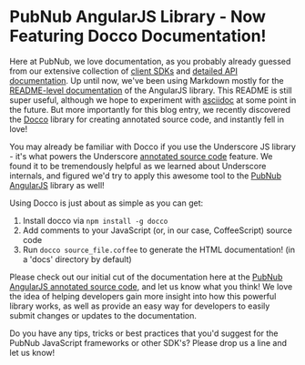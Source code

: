 # PubNub AngularJS Library - Now Featuring Docco Documentation!

Here at PubNub, we love documentation, as you probably already guessed
from our extensive collection of [client SDKs](http://www.pubnub.com/developers/) and
[detailed API documentation](http://www.pubnub.com/docs/javascript/api/reference.html).
Up until now, we've been using Markdown mostly for the [README-level documentation](https://github.com/pubnub/pubnub-angular/blob/master/README.md) of the
AngularJS library. This README is still super useful, although we hope to experiment with
[asciidoc](http://www.methods.co.nz/asciidoc/) at some point in the future. But more
importantly for this blog entry, we recently discovered the [Docco](http://jashkenas.github.io/docco/)
library for creating annotated source code, and instantly fell in love!

You may already be familiar with Docco if you use the Underscore JS library - it's what
powers the Underscore [annotated source code](http://underscorejs.org/docs/underscore.html)
feature. We found it to be tremendously helpful as we learned about Underscore internals,
and figured we'd try to apply this awesome tool to the [PubNub AngularJS](https://github.com/pubnub/pubnub-angular)
library as well!

Using Docco is just about as simple as you can get:

1. Install docco via `npm install -g docco`
2. Add comments to your JavaScript (or, in our case, CoffeeScript) source code
3. Run `docco source_file.coffee` to generate the HTML documentation! (in a 'docs' directory by default)

Please check out our initial cut of the documentation here at the [PubNub AngularJS annotated source code](http://pubnub.github.io/pubnub-angular/docs/pubnub-angular.html),
and let us know what you think! We love the idea of helping developers gain more insight
into how this powerful library works, as well as provide an easy way for developers to
easily submit changes or updates to the documentation.

Do you have any tips, tricks or best practices that you'd suggest for the PubNub
JavaScript frameworks or other SDK's? Please drop us a line and let us know!
